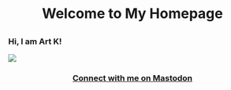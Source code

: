 <h1 align="center">Welcome to My Homepage</h1>
<h2 align="center">

<h3>Hi, I am Art K!</h3>

<img src="https://infosec.exchange/system/accounts/avatars/109/246/541/259/841/116/original/c4083784b87307f6.png"><br/>

<h3 align="center"><a rel="me" href="https://infosec.exchange/@artk">Connect with me on Mastodon</a></h3>